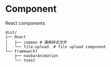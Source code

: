 # Component
React components  

```text  
dist/
├── React
│   ├── common # 通用样式文件
│   └── file-upload  # file upload component
└── Framework7
    ├── navbarAnimation
    └── toast
```  